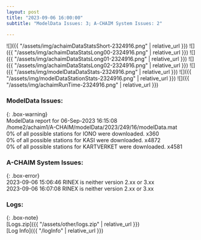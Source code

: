 ```yaml
---
layout: post
title: "2023-09-06 16:00:00"
subtitle: "ModelData Issues: 3; A-CHAIM System Issues: 2"

---
```


![]({{ "/assets/img/achaimDataStatsShort-2324916.png" | relative_url }})
![]({{ "/assets/img/achaimDataStatsLong00-2324916.png" | relative_url }})
![]({{ "/assets/img/achaimDataStatsLong01-2324916.png" | relative_url }})
![]({{ "/assets/img/achaimDataStatsLong02-2324916.png" | relative_url }})
![]({{ "/assets/img/modelDataDataStats-2324916.png" | relative_url }})
![]({{ "/assets/img/modelDataStationStats-2324916.png" | relative_url }})
![]({{ "/assets/img/achaimRunTime-2324916.png" | relative_url }})


### ModelData Issues:  
  
{: .box-warning}  
 ModelData report for 06-Sep-2023 16:15:08   
 /home2/achaim1/A-CHAIM/modelData/2023/249/16/modelData.mat   
 0% of all possible stations for IONO were downloaded. x360   
 0% of all possible stations for KASI were downloaded. x4872   
 0% of all possible stations for KARTVERKET were downloaded. x4581   
  
### A-CHAIM System Issues:  
  
{: .box-error}  
2023-09-06 15:06:46 RINEX is neither version 2.xx or 3.xx  
2023-09-06 16:07:08 RINEX is neither version 2.xx or 3.xx  

### Logs:  
  
{: .box-note}  
[Logs.zip]({{ "/assets/other/logs.zip" | relative_url }})  
[Log Info]({{ "/logInfo" | relative_url }})  
